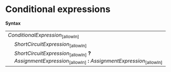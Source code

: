 # Conditional expressions

**Syntax**

<table>
    <tr>
        <td colspan="2"><i>ConditionalExpression</i><sub>[allowIn]</sub></td>
    </tr>
    <tr>
        <td>&nbsp;</td><td><i>ShortCircuitExpression</i><sub>[allowIn]</sub></td>
    </tr>
    <tr>
        <td>&nbsp;</td><td><i>ShortCircuitExpression</i><sub>[allowIn]</sub> <b>?</b> <i>AssignmentExpression</i><sub>[allowIn]</sub> <b>:</b> <i>AssignmentExpression</i><sub>[allowIn]</sub></td>
    </tr>
</table>